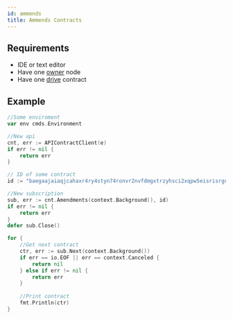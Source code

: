 ```yaml
---
id: ammends
title: Ammends Contracts
---
```


## Requirements
- IDE or text editor
- Have one [owner](../../roles/owner.md) node
- Have one [drive](../../built_in_features/drive/overview.md) contract

## Example

```go
//Some enviroment
var env cmds.Environment

//New api
cnt, err := APIContractClient(e)
if err != nil {
	return err
}

// ID of some contract
id := "baegaajaiaqjcahaxr4ry4styn74ronvr2nvfdmgxtrzyhsci2xqpw5eisrisrgn5"

//New subscription
sub, err := cnt.Amendments(context.Background(), id)
if err != nil {
	return err
}
defer sub.Close()

for {
	//Get next contract
	ctr, err := sub.Next(context.Background())
	if err == io.EOF || err == context.Canceled {
		return nil
	} else if err != nil {
		return err
	}
	
	//Print contract
    fmt.Println(ctr)
}
```